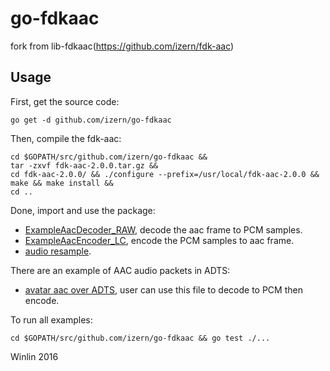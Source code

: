 # go-fdkaac

fork from lib-fdkaac(https://github.com/izern/fdk-aac)

## Usage

First, get the source code:

```
go get -d github.com/izern/go-fdkaac
```

Then, compile the fdk-aac:

```
cd $GOPATH/src/github.com/izern/go-fdkaac &&
tar -zxvf fdk-aac-2.0.0.tar.gz && 
cd fdk-aac-2.0.0/ && ./configure --prefix=/usr/local/fdk-aac-2.0.0 && make && make install &&
cd ..
```

Done, import and use the package:

* [ExampleAacDecoder_RAW](fdkaac/example_test.go#L29), decode the aac frame to PCM samples.
* [ExampleAacEncoder_LC](fdkaac/example_test.go#L316), encode the PCM samples to aac frame.
* [audio resample](https://github.com/izern/go-aresample).

There are an example of AAC audio packets in ADTS:

* [avatar aac over ADTS](doc/adts_data.go), user can use this file to decode to PCM then encode.

To run all examples:

```
cd $GOPATH/src/github.com/izern/go-fdkaac && go test ./...
```

Winlin 2016
